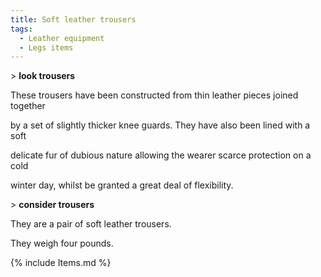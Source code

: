 ```yaml
---
title: Soft leather trousers
tags:
  - Leather equipment
  - Legs items
---
```

\> **look trousers**

These trousers have been constructed from thin leather pieces joined
together

by a set of slightly thicker knee guards. They have also been lined with
a soft

delicate fur of dubious nature allowing the wearer scarce protection on
a cold

winter day, whilst be granted a great deal of flexibility.

\> **consider trousers**

They are a pair of soft leather trousers.

They weigh four pounds.

{% include Items.md %}

